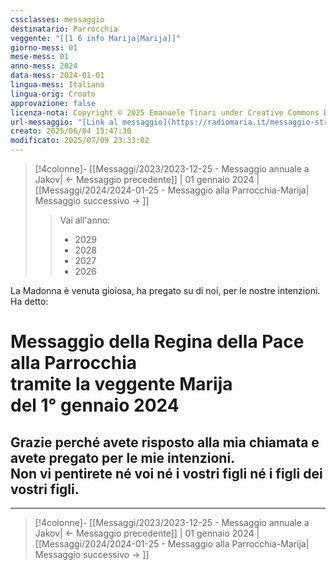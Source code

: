```yaml
---
cssclasses: messaggio
destinatario: Parrocchia
veggente: "[[1 6 info Marija|Marija]]"
giorno-mess: 01
mese-mess: 01
anno-mess: 2024
data-mess: 2024-01-01
lingua-mess: Italiano
lingua-orig: Croato
approvazione: false
licenza-nota: Copyright © 2025 Emanuele Tinari under Creative Commons BY-NC-SA 4.0 https://creativecommons.org/licenses/by-nc-sa/4.0/
url-messaggio: "[Link al messaggio](https://radiomaria.it/messaggio-straordinario-del-1-gennaio-2024/)"
creato: 2025/06/04 15:47:30
modificato: 2025/07/09 23:33:02
---
```


> [!4colonne]- [[Messaggi/2023/2023-12-25 - Messaggio annuale a Jakov| ← Messaggio precedente]] | 01 gennaio 2024 | [[Messaggi/2024/2024-01-25 - Messaggio alla Parrocchia-Marija| Messaggio successivo → ]]
>> <span class="verde">Vai all'anno:</span>
>> - 2029
>> - 2028
>> - 2027
>> - 2026
>

La Madonna è venuta gioiosa, ha pregato su di noi, per le nostre intenzioni.<br>Ha detto:

# Messaggio della Regina della Pace<br>alla Parrocchia<br>tramite la veggente Marija<br>del 1° gennaio 2024

## Grazie perché avete risposto alla mia chiamata e avete pregato per le mie intenzioni.<br>Non vi pentirete né voi né i vostri figli né i figli dei vostri figli.

***

> [!4colonne]- [[Messaggi/2023/2023-12-25 - Messaggio annuale a Jakov| ← Messaggio precedente]] | 01 gennaio 2024 | [[Messaggi/2024/2024-01-25 - Messaggio alla Parrocchia-Marija| Messaggio successivo → ]]
